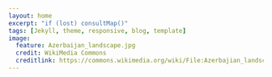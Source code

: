 ```yaml
---
layout: home
excerpt: "if (lost) consultMap()"
tags: [Jekyll, theme, responsive, blog, template]
image:
  feature: Azerbaijan_landscape.jpg
  credit: WikiMedia Commons
  creditlink: https://commons.wikimedia.org/wiki/File:Azerbajian_landscape.jpg
---
```

